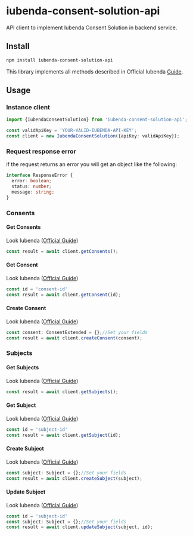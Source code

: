 # iubenda-consent-solution-api

API client to implement Iubenda Consent Solution in backend service.

## Install

```bash
npm install iubenda-consent-solution-api
```

This library implements all methods described in Official
Iubenda [Guide](https://www.iubenda.com/en/help/6484-consent-solution-http-api-documentation).

## Usage

### Instance client

```ts
import {IubendaConsentSolution} from 'iubenda-consent-solution-api';

const validApiKey = 'YOUR-VALID-IUBENDA-API-KEY';
const client = new IubendaConsentSolution({apiKey: validApiKey});
```

### Request response error

if the request returns an error you will get an object like the following:

```ts
interface ResponseError {
  error: boolean;
  status: number;
  message: string;
}
```

### Consents

#### Get Consents

Look Iubenda ([Official Guide](https://www.iubenda.com/en/help/6484-consent-solution-http-api-documentation#list-consents))

```ts
const result = await client.getConsents();
```

#### Get Consent

Look Iubenda ([Official Guide](https://www.iubenda.com/en/help/6484-consent-solution-http-api-documentation#get-consent))

```ts
const id = 'consent-id'
const result = await client.getConsent(id);
```

#### Create Consent

Look Iubenda ([Official Guide](https://www.iubenda.com/en/help/6484-consent-solution-http-api-documentation#create-consent))

```ts
const consent: ConsentExtended = {};//Set your fields
const result = await client.createConsent(consent);
```

### Subjects

#### Get Subjects

Look Iubenda ([Official Guide](https://www.iubenda.com/en/help/6484-consent-solution-http-api-documentation#list-subjects))

```ts
const result = await client.getSubjects();
```

#### Get Subject

Look Iubenda ([Official Guide](https://www.iubenda.com/en/help/6484-consent-solution-http-api-documentation#get-subjects))

```ts
const id = 'subject-id'
const result = await client.getSubject(id);
```

#### Create Subject

Look Iubenda ([Official Guide](https://www.iubenda.com/en/help/6484-consent-solution-http-api-documentation#create-subjects))

```ts
const subject: Subject = {};//Set your fields
const result = await client.createSubject(subject);
```

#### Update Subject

Look Iubenda ([Official Guide](https://www.iubenda.com/en/help/6484-consent-solution-http-api-documentation#update-subjects))

```ts
const id = 'subject-id'
const subject: Subject = {};//Set your fields
const result = await client.updateSubject(subject, id);
```
